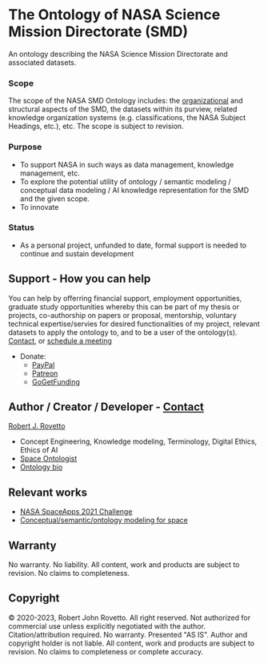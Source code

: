 # The Ontology of NASA Science Mission Directorate (SMD)

An ontology describing the NASA Science Mission Directorate and associated datasets.

### Scope
The scope of the NASA SMD Ontology includes: the [organizational](https://science.nasa.gov/about-us/leadership/org-chart) and structural aspects of the SMD, the datasets within its purview, related knowledge organization systems (e.g. classifications, the NASA Subject Headings, etc.), etc.
The scope is subject to revision.

### Purpose
* To support NASA in such ways as data management, knowledge management, etc.
* To explore the potential utility of ontology / semantic modeling / conceptual data modeling / AI knowledge representation for the SMD and the given scope.
* To innovate

### Status
- As a personal project, unfunded to date, formal support is needed to continue and sustain development 

## Support - How you can help
You can help by offerring financial support, employment opportunities, graduate study opportunities whereby this can be part of my thesis or projects, co-authorship on papers or proposal, mentorship, voluntary technical expertise/servies for desired functionalities of my project, relevant datasets to apply the ontology to, and to be a user of the ontology(s). [Contact](https://ontospace.wordpress.com/contact), or [schedule a meeting](https://tinyurl.com/hm8wu2sa) 

* Donate: 
  * [PayPal](https://tinyurl.com/donateViaPayPalrr)
  * [Patreon](https://tinyurl.com/y9qegjsh)
  * [GoGetFunding](https://gogetfunding.com/?p=6893352)
  
## Author / Creator / Developer - [Contact](https://ontospace.wordpress.com/contact)
[Robert J. Rovetto](http://orcid.org/0000-0003-3835-7817) 
* Concept Engineering, Knowledge modeling, Terminology, Digital Ethics, Ethics of AI 
* [Space Ontologist](https://purl.org/space-ontology)
* [Ontology bio](https://ontologforum.org/index.php/RobertRovetto)

## Relevant works 
- [NASA SpaceApps 2021 Challenge](https://github.com/rrovetto/NASA-Spaceapps-2021-Challenge)
- [Conceptual/semantic/ontology modeling for space](https://purl.org/space-ontology)

## Warranty 
No warranty. No liability. All content, work and products are subject to revision. No claims to completeness.  

## Copyright
© 2020-2023, Robert John Rovetto. All right reserved.
Not authorized for commercial use unless explicitly negotiated with the author. Citation/attribution required.
No warranty. Presented "AS IS". Author and copyright holder is not liable. All content, work and products are subject to revision. No claims to completeness or complete accuracy.
